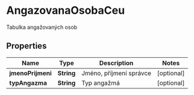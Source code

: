 

# AngazovanaOsobaCeu

Tabulka angažovaných osob

## Properties

| Name | Type | Description | Notes |
|------------ | ------------- | ------------- | -------------|
|**jmenoPrijmeni** | **String** | Jméno, příjmení správce |  [optional] |
|**typAngazma** | **String** | Typ angažmá |  [optional] |



